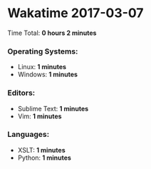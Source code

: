 # Wakatime 2017-03-07

Time Total: **0 hours 2 minutes**

### Operating Systems:
- Linux: **1 minutes** 
- Windows: **1 minutes** 

### Editors:
- Sublime Text: **1 minutes** 
- Vim: **1 minutes** 

### Languages:
- XSLT: **1 minutes** 
- Python: **1 minutes** 

